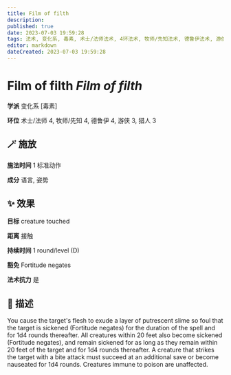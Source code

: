 ```yaml
---
title: Film of filth
description: 
published: true
date: 2023-07-03 19:59:28
tags: 法术, 变化系, 毒素, 术士/法师法术, 4环法术, 牧师/先知法术, 德鲁伊法术, 游侠法术, 3环法术, 猎人法术
editor: markdown
dateCreated: 2023-07-03 19:59:28
---
```


# **Film of filth** *Film of filth*

**学派** 变化系 \[毒素\] 

**环位** 术士/法师 4, 牧师/先知 4, 德鲁伊 4, 游侠 3, 猎人 3

## 🪄 施放

**施法时间** 1 标准动作

**成分** 语言, 姿势

## ✨ 效果 

**目标** creature touched 

**距离** 接触  

**持续时间** 1 round/level (D) 

**豁免** Fortitude negates

**法术抗力** 是

## 📖 描述

You cause the target's flesh to exude a layer of putrescent slime so foul that the target is sickened (Fortitude negates) for the duration of the spell and for 1d4 rounds thereafter. All creatures within 20 feet also become sickened (Fortitude negates), and remain sickened for as long as they remain within 20 feet of the target and for 1d4 rounds thereafter. A creature that strikes the target with a bite attack must succeed at an additional save or become nauseated for 1d4 rounds. Creatures immune to poison are unaffected.
    